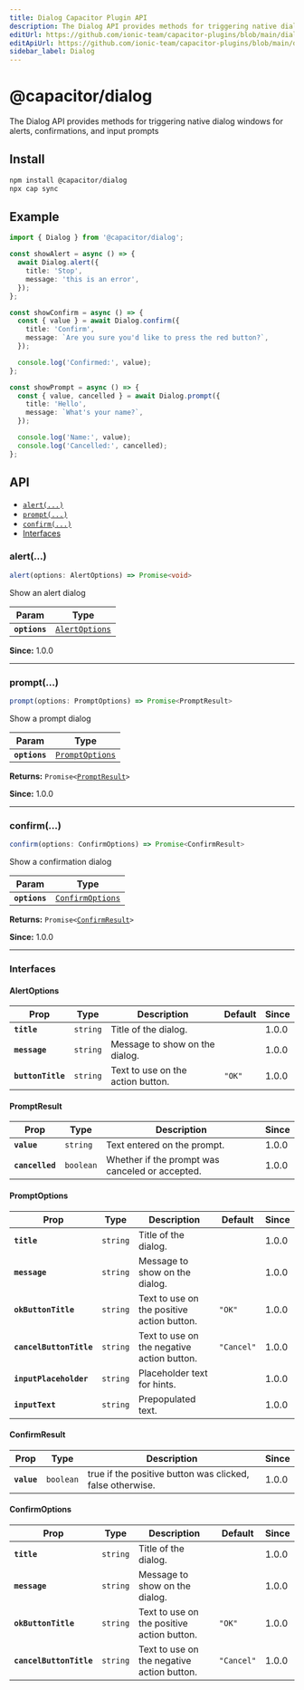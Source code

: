 ```yaml
---
title: Dialog Capacitor Plugin API
description: The Dialog API provides methods for triggering native dialog windows for alerts, confirmations, and input prompts
editUrl: https://github.com/ionic-team/capacitor-plugins/blob/main/dialog/README.md
editApiUrl: https://github.com/ionic-team/capacitor-plugins/blob/main/dialog/src/definitions.ts
sidebar_label: Dialog
---
```


# @capacitor/dialog

The Dialog API provides methods for triggering native dialog windows for alerts, confirmations, and input prompts

## Install

```bash
npm install @capacitor/dialog
npx cap sync
```

## Example

```typescript
import { Dialog } from '@capacitor/dialog';

const showAlert = async () => {
  await Dialog.alert({
    title: 'Stop',
    message: 'this is an error',
  });
};

const showConfirm = async () => {
  const { value } = await Dialog.confirm({
    title: 'Confirm',
    message: `Are you sure you'd like to press the red button?`,
  });

  console.log('Confirmed:', value);
};

const showPrompt = async () => {
  const { value, cancelled } = await Dialog.prompt({
    title: 'Hello',
    message: `What's your name?`,
  });

  console.log('Name:', value);
  console.log('Cancelled:', cancelled);
};
```

## API

<docgen-index>

* [`alert(...)`](#alert)
* [`prompt(...)`](#prompt)
* [`confirm(...)`](#confirm)
* [Interfaces](#interfaces)

</docgen-index>

<docgen-api>
<!--Update the source file JSDoc comments and rerun docgen to update the docs below-->

### alert(...)

```typescript
alert(options: AlertOptions) => Promise<void>
```

Show an alert dialog

| Param         | Type                                                  |
| ------------- | ----------------------------------------------------- |
| **`options`** | <code><a href="#alertoptions">AlertOptions</a></code> |

**Since:** 1.0.0

--------------------


### prompt(...)

```typescript
prompt(options: PromptOptions) => Promise<PromptResult>
```

Show a prompt dialog

| Param         | Type                                                    |
| ------------- | ------------------------------------------------------- |
| **`options`** | <code><a href="#promptoptions">PromptOptions</a></code> |

**Returns:** <code>Promise&lt;<a href="#promptresult">PromptResult</a>&gt;</code>

**Since:** 1.0.0

--------------------


### confirm(...)

```typescript
confirm(options: ConfirmOptions) => Promise<ConfirmResult>
```

Show a confirmation dialog

| Param         | Type                                                      |
| ------------- | --------------------------------------------------------- |
| **`options`** | <code><a href="#confirmoptions">ConfirmOptions</a></code> |

**Returns:** <code>Promise&lt;<a href="#confirmresult">ConfirmResult</a>&gt;</code>

**Since:** 1.0.0

--------------------


### Interfaces


#### AlertOptions

| Prop              | Type                | Description                       | Default           | Since |
| ----------------- | ------------------- | --------------------------------- | ----------------- | ----- |
| **`title`**       | <code>string</code> | Title of the dialog.              |                   | 1.0.0 |
| **`message`**     | <code>string</code> | Message to show on the dialog.    |                   | 1.0.0 |
| **`buttonTitle`** | <code>string</code> | Text to use on the action button. | <code>"OK"</code> | 1.0.0 |


#### PromptResult

| Prop            | Type                 | Description                                     | Since |
| --------------- | -------------------- | ----------------------------------------------- | ----- |
| **`value`**     | <code>string</code>  | Text entered on the prompt.                     | 1.0.0 |
| **`cancelled`** | <code>boolean</code> | Whether if the prompt was canceled or accepted. | 1.0.0 |


#### PromptOptions

| Prop                    | Type                | Description                                | Default               | Since |
| ----------------------- | ------------------- | ------------------------------------------ | --------------------- | ----- |
| **`title`**             | <code>string</code> | Title of the dialog.                       |                       | 1.0.0 |
| **`message`**           | <code>string</code> | Message to show on the dialog.             |                       | 1.0.0 |
| **`okButtonTitle`**     | <code>string</code> | Text to use on the positive action button. | <code>"OK"</code>     | 1.0.0 |
| **`cancelButtonTitle`** | <code>string</code> | Text to use on the negative action button. | <code>"Cancel"</code> | 1.0.0 |
| **`inputPlaceholder`**  | <code>string</code> | Placeholder text for hints.                |                       | 1.0.0 |
| **`inputText`**         | <code>string</code> | Prepopulated text.                         |                       | 1.0.0 |


#### ConfirmResult

| Prop        | Type                 | Description                                               | Since |
| ----------- | -------------------- | --------------------------------------------------------- | ----- |
| **`value`** | <code>boolean</code> | true if the positive button was clicked, false otherwise. | 1.0.0 |


#### ConfirmOptions

| Prop                    | Type                | Description                                | Default               | Since |
| ----------------------- | ------------------- | ------------------------------------------ | --------------------- | ----- |
| **`title`**             | <code>string</code> | Title of the dialog.                       |                       | 1.0.0 |
| **`message`**           | <code>string</code> | Message to show on the dialog.             |                       | 1.0.0 |
| **`okButtonTitle`**     | <code>string</code> | Text to use on the positive action button. | <code>"OK"</code>     | 1.0.0 |
| **`cancelButtonTitle`** | <code>string</code> | Text to use on the negative action button. | <code>"Cancel"</code> | 1.0.0 |

</docgen-api>